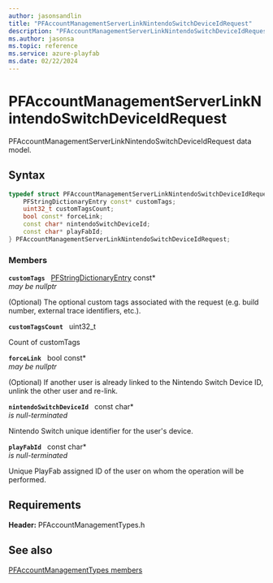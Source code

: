 ```yaml
---
author: jasonsandlin
title: "PFAccountManagementServerLinkNintendoSwitchDeviceIdRequest"
description: "PFAccountManagementServerLinkNintendoSwitchDeviceIdRequest data model."
ms.author: jasonsa
ms.topic: reference
ms.service: azure-playfab
ms.date: 02/22/2024
---
```


# PFAccountManagementServerLinkNintendoSwitchDeviceIdRequest  

PFAccountManagementServerLinkNintendoSwitchDeviceIdRequest data model.  

## Syntax  
  
```cpp
typedef struct PFAccountManagementServerLinkNintendoSwitchDeviceIdRequest {  
    PFStringDictionaryEntry const* customTags;  
    uint32_t customTagsCount;  
    bool const* forceLink;  
    const char* nintendoSwitchDeviceId;  
    const char* playFabId;  
} PFAccountManagementServerLinkNintendoSwitchDeviceIdRequest;  
```
  
### Members  
  
**`customTags`** &nbsp; [PFStringDictionaryEntry](../../pftypes/structs/pfstringdictionaryentry.md) const*  
*may be nullptr*  
  
(Optional) The optional custom tags associated with the request (e.g. build number, external trace identifiers, etc.).
  
**`customTagsCount`** &nbsp; uint32_t  
  
Count of customTags
  
**`forceLink`** &nbsp; bool const*  
*may be nullptr*  
  
(Optional) If another user is already linked to the Nintendo Switch Device ID, unlink the other user and re-link.
  
**`nintendoSwitchDeviceId`** &nbsp; const char*  
*is null-terminated*  
  
Nintendo Switch unique identifier for the user's device.
  
**`playFabId`** &nbsp; const char*  
*is null-terminated*  
  
Unique PlayFab assigned ID of the user on whom the operation will be performed.
  
  
## Requirements  
  
**Header:** PFAccountManagementTypes.h
  
## See also  
[PFAccountManagementTypes members](../pfaccountmanagementtypes_members.md)  

  
  

